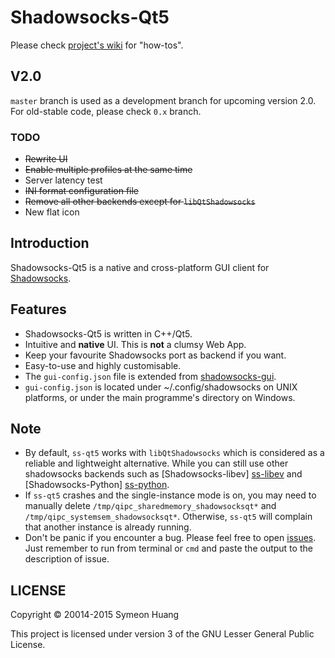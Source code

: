 Shadowsocks-Qt5
===============

Please check [project's wiki](https://github.com/librehat/shadowsocks-qt5/wiki) for "how-tos".

V2.0
----

`master` branch is used as a development branch for upcoming version 2.0. For old-stable code, please check `0.x` branch.

### TODO ###

- ~~Rewrite UI~~
- ~~Enable multiple profiles at the same time~~
- Server latency test
- ~~INI format configuration file~~
- ~~Remove all other backends except for `libQtShadowsocks`~~
- New flat icon

Introduction
------------

Shadowsocks-Qt5 is a native and cross-platform GUI client for [Shadowsocks](http://shadowsocks.org).

Features
--------

- Shadowsocks-Qt5 is written in C++/Qt5.
- Intuitive and **native** UI. This is **not** a clumsy Web App.
- Keep your favourite Shadowsocks port as backend if you want.
- Easy-to-use and highly customisable.
- The `gui-config.json` file is extended from [shadowsocks-gui](https://github.com/shadowsocks/shadowsocks-gui).
- `gui-config.json` is located under ~/.config/shadowsocks on UNIX platforms, or under the main programme's directory on Windows.

Note
----

- By default, `ss-qt5` works with `libQtShadowsocks` which is considered as a reliable and lightweight alternative. While you can still use other shadowsocks backends such as [Shadowsocks-libev] [ss-libev] and [Shadowsocks-Python] [ss-python].
- If `ss-qt5` crashes and the single-instance mode is on, you may need to manually delete `/tmp/qipc_sharedmemory_shadowsocksqt*` and `/tmp/qipc_systemsem_shadowsocksqt*`. Otherwise, `ss-qt5` will complain that another instance is already running.
- Don't be panic if you encounter a bug. Please feel free to open [issues](https://github.com/librehat/shadowsocks-qt5/issues). Just remember to run from terminal or `cmd` and paste the output to the description of issue.


[ss-python]: https://github.com/clowwindy/shadowsocks
[ss-libev]: https://github.com/shadowsocks/shadowsocks-libev

LICENSE
-------

Copyright © 20014-2015 Symeon Huang

This project is licensed under version 3 of the GNU Lesser General Public License.
